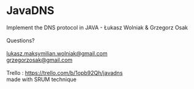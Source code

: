 # JavaDNS
Implement the DNS protocol in JAVA - Łukasz Wolniak &amp; Grzegorz Osak </br></br>
Questions?</br></br>
lukasz.maksymilian.wolniak@gmail.com</br>
grzegorzosak@gmail.com</br>
</br>
Trello : https://trello.com/b/1opb92Qh/javadns</br>
made with SRUM technique
